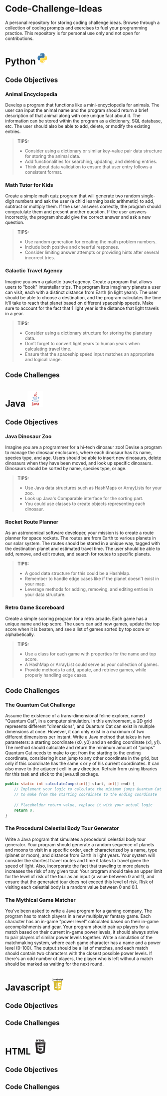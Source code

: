# Code-Challenge-Ideas
A personal repository for storing coding challenge ideas. Browse through a collection of coding prompts and exercises to fuel your programming practice. This repository is for personal use only and not open for contributions.

# Python <img src="https://github.com/camburhans/Code-Challenge-Ideas/blob/main/images/Python-logo-notext.png" alt="Python Logo" width="30">
## Code Objectives

### Animal Encyclopedia
Develop a program that functions like a mini-encyclopedia for animals. The user can input the animal name and the program should return a brief description of that animal along with one unique fact about it. The information can be stored within the program as a dictionary, SQL database, etc. The user should also be able to add, delete, or modify the existing entries.

> **TIPS:**
> - Consider using a dictionary or similar key-value pair data structure for storing the animal data.
> - Add functionalities for searching, updating, and deleting entries.
> - Think about data validation to ensure that user entry follows a consistent format.

### Math Tutor for Kids
Create a simple math quiz program that will generate two random single-digit numbers and ask the user (a child learning basic arithmetic) to add, subtract or multiply them. If the user answers correctly, the program should congratulate them and present another question. If the user answers incorrectly, the program should give the correct answer and ask a new question.

> **TIPS:**
> - Use random generation for creating the math problem numbers.
> - Include both positive and cheerful responses.
> - Consider limiting answer attempts or providing hints after several incorrect tries.

### Galactic Travel Agency
Imagine you own a galactic travel agency. Create a program that allows users to "book" interstellar trips. The program lists imaginary planets a user can visit, each with a distinct distance from Earth (in light years). The user should be able to choose a destination, and the program calculates the time it'll take to reach that planet based on different spaceship speeds. Make sure to account for the fact that 1 light year is the distance that light travels in a year.

> **TIPS:**
> - Consider using a dictionary structure for storing the planetary data.
> - Don’t forget to convert light years to human years when calculating travel time.
> - Ensure that the spaceship speed input matches an appropriate and logical range.

## Code Challenges

# Java <img src="https://github.com/camburhans/Code-Challenge-Ideas/blob/main/images/java-logo-vector-1.svg" alt="Java Logo" width="50">
## Code Objectives

### Java Dinosaur Zoo
Imagine you are a programmer for a hi-tech dinosaur zoo! Devise a program to manage the dinosaur enclosures, where each dinosaur has its name, species type, and age. Users should be able to insert new dinosaurs, delete dinosaurs when they have been moved, and look up specific dinosaurs. Dinosaurs should be sorted by name, species type, or age.

>**TIPS:**
>- Use Java data structures such as HashMaps or ArrayLists for your zoo.
>- Look up Java's Comparable interface for the sorting part.
>- You could use classes to create objects representing each dinosaur.

### Rocket Route Planner
As an astronomical software developer, your mission is to create a route planner for space rockets. The routes are from Earth to various planets in our solar system. The routes should be stored in a unique way, tagged with the destination planet and estimated travel time. The user should be able to add, remove, and edit routes, and search for routes to specific planets.

>**TIPS:**
>- A good data structure for this could be a HashMap.
>- Remember to handle edge cases like if the planet doesn't exist in your map.
>- Leverage methods for adding, removing, and editing entries in your data structure.

### Retro Game Scoreboard
Create a simple scoring program for a retro arcade. Each game has a unique name and top score. The users can add new games, update the top score when it is beaten, and see a list of games sorted by top score or alphabetically.

>**TIPS:**
>- Use a class for each game with properties for the name and top score.
>- A HashMap or ArrayList could serve as your collection of games.
>- Provide methods to add, update, and retrieve games, while properly handling edge cases.

## Code Challenges

### The Quantum Cat Challenge
Assume the existence of a trans-dimensional feline explorer, named "Quantum Cat", in a computer simulation. In this environment, a 2D grid represents different "dimensions", and Quantum Cat can exist in multiple dimensions at once. However, it can only exist in a maximum of two different dimensions per instant. Write a Java method that takes in two parameters: a starting coordinate (x0, y0) and an ending coordinate (x1, y1). The method should calculate and return the minimum amount of "jumps" Quantum Cat needs to make to get from the starting to the ending coordinate, considering it can jump to any other coordinate in the grid, but only if this coordinate has the same x or y of his current coordinates. It can also move to the adjacent cell in any direction. Refrain from using libraries for this task and stick to the java.util package.
```java
public static int calculateJumps(int[] start, int[] end) {
    // Implement your logic to calculate the minimum jumps Quantum Cat needs
    // to make from the starting coordinate to the ending coordinate
    
    // Placeholder return value, replace it with your actual logic
    return 0;
}
```

### The Procedural Celestial Body Tour Generator
Write a Java program that simulates a procedural celestial body tour generator. Your program should generate a random sequence of planets and moons to visit in a specific order, each characterized by a name, type (planet or moon), and distance from Earth in light years. Your system will consider the shortest travel routes and time it takes to travel given the speed of light. Also, incorporate the fact that traveling to more planets increases the risk of any given tour. Your program should take an upper limit for the level of risk of the tour as an input (a value between 0 and 1), and ensure that the generated tour does not exceed this level of risk. Risk of visiting each celestial body is a random value between 0 and 0.1.

### The Mythical Game Matcher
You've been asked to write a Java program for a gaming company. The program has to match players in a new multiplayer fantasy game. Each character has an in-game "power level" calculated based on their in-game accomplishments and gear. Your program should pair up players for a match based on their current in-game power levels, it should always strive to pair players of similar power levels together. Write a simulation of the matchmaking system, where each game character has a name and a power level (0-100). The output should be a list of matches, and each match should contain two characters with the closest possible power levels. If there's an odd number of players, the player who is left without a match should be marked as waiting for the next round.

# Javascript <img src="https://github.com/camburhans/Code-Challenge-Ideas/blob/main/images/javascript-39400.png" alt="Java Logo" width="35">
## Code Objectives
## Code Challenges

# HTML <img src="https://github.com/camburhans/Code-Challenge-Ideas/blob/main/images/492_html5.png" alt="Java Logo" width="50">
## Code Objectives
## Code Challenges
